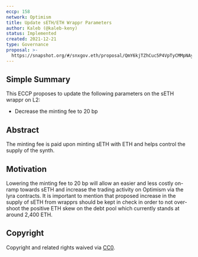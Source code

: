 ```yaml
---
eccp: 158
network: Optimism
title: Update sETH/ETH Wrappr Parameters
author: Kaleb (@kaleb-keny)
status: Implemented
created: 2021-12-21
type: Governance
proposal: >-
  https://snapshot.org/#/snxgov.eth/proposal/QmY6kjTZhCuc5P4VpTyCMMpNAyM3BJnc3V26esfGa2vsSs
---
```


## Simple Summary

<!--"If you can't explain it simply, you don't understand it well enough." Provide a simplified and layman-accessible explanation of the ECCP.-->

This ECCP proposes to update the following parameters on the sETH wrappr on L2:

- Decrease the minting fee to 20 bp

## Abstract

<!--A short (~200 word) description of the variable change proposed.-->

The minting fee is paid upon minting sETH with ETH and helps control the supply of the synth.

## Motivation

<!--The motivation is critical for ECCPs that want to update variables within Elysian. It should clearly explain why the existing variable is not incentive aligned. ECCP submissions without sufficient motivation may be rejected outright.-->

Lowering the minting fee to 20 bp will allow an easier and less costly on-ramp towards sETH and increase the trading activity on Optimism via the lyra contracts. It is important to mention that proposed increase in the supply of sETH from wrapprs should be kept in check in order to not over-shoot the positive ETH skew on the debt pool which currently stands at around 2,400 ETH.

## Copyright

Copyright and related rights waived via [CC0](https://creativecommons.org/publicdomain/zero/1.0/).
